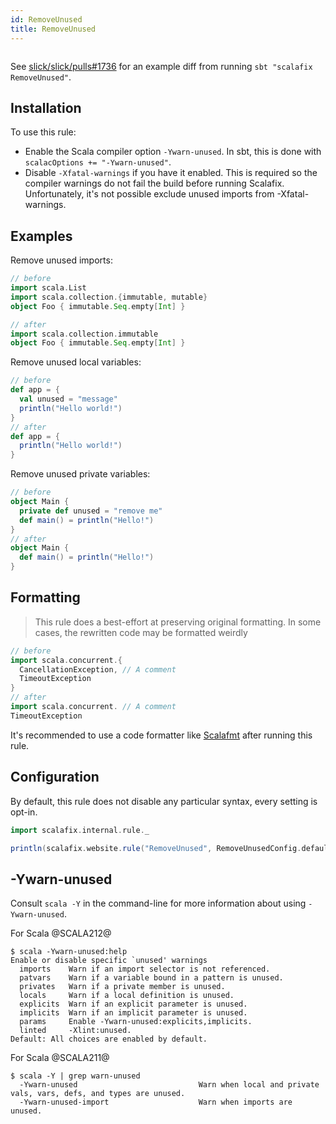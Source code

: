 ```yaml
---
id: RemoveUnused
title: RemoveUnused
---
```


```scala mdoc:rule:RemoveUnused

```

See [slick/slick/pulls#1736](https://github.com/slick/slick/pull/1736) for an
example diff from running `sbt "scalafix RemoveUnused"`.

## Installation

To use this rule:

- Enable the Scala compiler option `-Ywarn-unused`. In sbt, this is done with
  `scalacOptions += "-Ywarn-unused"`.
- Disable `-Xfatal-warnings` if you have it enabled. This is required so the
  compiler warnings do not fail the build before running Scalafix.
  Unfortunately, it's not possible exclude unused imports from -Xfatal-warnings.

## Examples

Remove unused imports:

```scala
// before
import scala.List
import scala.collection.{immutable, mutable}
object Foo { immutable.Seq.empty[Int] }

// after
import scala.collection.immutable
object Foo { immutable.Seq.empty[Int] }
```

Remove unused local variables:

```scala
// before
def app = {
  val unused = "message"
  println("Hello world!")
}
// after
def app = {
  println("Hello world!")
}
```

Remove unused private variables:

```scala
// before
object Main {
  private def unused = "remove me"
  def main() = println("Hello!")
}
// after
object Main {
  def main() = println("Hello!")
}
```

## Formatting

> This rule does a best-effort at preserving original formatting. In some cases,
> the rewritten code may be formatted weirdly

```scala
// before
import scala.concurrent.{
  CancellationException, // A comment
  TimeoutException
}
// after
import scala.concurrent. // A comment
TimeoutException
```

It's recommended to use a code formatter like
[Scalafmt](https://scalameta.org/scalafmt/) after running this rule.

## Configuration

By default, this rule does not disable any particular syntax, every setting is
opt-in.

```scala mdoc:passthrough
import scalafix.internal.rule._
```

```scala mdoc:passthrough
println(scalafix.website.rule("RemoveUnused", RemoveUnusedConfig.default))
```

## -Ywarn-unused

Consult `scala -Y` in the command-line for more information about using
`-Ywarn-unused`.

For Scala @SCALA212@

```
$ scala -Ywarn-unused:help
Enable or disable specific `unused' warnings
  imports    Warn if an import selector is not referenced.
  patvars    Warn if a variable bound in a pattern is unused.
  privates   Warn if a private member is unused.
  locals     Warn if a local definition is unused.
  explicits  Warn if an explicit parameter is unused.
  implicits  Warn if an implicit parameter is unused.
  params     Enable -Ywarn-unused:explicits,implicits.
  linted     -Xlint:unused.
Default: All choices are enabled by default.
```

For Scala @SCALA211@

```
$ scala -Y | grep warn-unused
  -Ywarn-unused                           Warn when local and private vals, vars, defs, and types are unused.
  -Ywarn-unused-import                    Warn when imports are unused.
```
